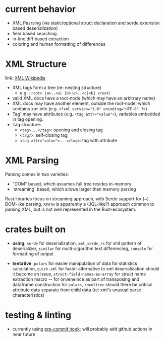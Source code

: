 # current behavior

- XML Pasrsing (via static/optional struct declaration and serde extension based deserialization)
- field based searching
- in-line diff based extraction
- coloring and human formatting of differences

# XML Structure
link: [XML Wikipedia](https://en.wikipedia.org/wiki/XML_tree)
- XML tags form a tree (re: nesting structure)
  - e.g. `|root> |a>..<a| |b>|c>..<c|<b| <root|`
- valid XML docs have a root-node (which may have an arbitrary name)
- XML docs may have another element, outside the root-node, which contains xml info (e.g. `<?xml version="1.0" encoding="UTF-8" ?>`)
- Tag' may have attributes (e.g. `<tag attr="value">`), variables embedded in tag opening.
- Tag structure:
  - `<tag>...</tag>`: opening and closing tag
  - `<tag/>`: self-closing tag
  - `<tag attr="value">...</tag>`: tag with attribute

# XML Parsing
Parsing comes in two varieties:
- "DOM" based, which assumes full tree resides in-memory
- 'streaming' based, which allows larger than memory parsing

Rust libraries focus on streaming approach, with Serde support for (~) DOM-like parsing.
`XPATH` is apparently a (JQL-like?) approach common to parsing XML, but is not well represented in the Rust-ecosystem.


# crates built on

- **using**: `serde` for deserialization, `xml_serde_rs` for xml pattern of deserializer, `similar` for multi-algorithm text differencing, `console` for formatting of output

- **tentative**: `polars` for easier manipulation of data for statistics calculation, `quick-xml` for faster alternative to xml deserialization should it become an issue, `struct-field-names-as-array` for struct name extraction macro -- for onveneince as part of transposing and dataframe construction for `polars`, `roxmltree` should there be critical attribute data separate from child data (re: xml's unusual parse characteristics)

# testing & linting

- currently using [pre-commit hook](https://github.com/ethanmsl/Boilerplate/blob/main/Rust-Boilerplate/rust-pre-commit); will probably add github actions in near future
